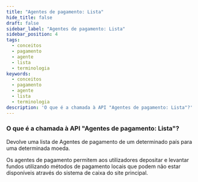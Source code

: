 ```yaml
---
title: "Agentes de pagamento: Lista"
hide_title: false
draft: false
sidebar_label: "Agentes de pagamento: Lista"
sidebar_position: 4
tags:
  - conceitos
  - pagamento
  - agente
  - lista
  - terminologia
keywords:
  - conceitos
  - pagamento
  - agente
  - lista
  - terminologia
description: 'O que é a chamada à API "Agentes de pagamento: Lista"?'
---
```


### O que é a chamada à API "Agentes de pagamento: Lista"?

Devolve uma lista de Agentes de pagamento de um determinado país para uma determinada moeda.

Os agentes de pagamento permitem aos utilizadores depositar e levantar fundos utilizando métodos de pagamento locais que podem não estar disponíveis através do sistema de caixa do site principal.
